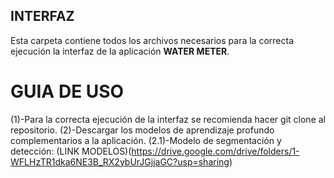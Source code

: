 ## INTERFAZ
Esta carpeta contiene todos los archivos necesarios para la correcta ejecución la interfaz de la aplicación **WATER METER**.
# GUIA DE USO
(1)-Para la correcta ejecución de la interfaz se recomienda hacer git clone al repositorio.
(2)-Descargar los modelos de aprendizaje profundo complementarios a la aplicación.
  (2.1)-Modelo de segmentación y detección: (LINK MODELOS)(https://drive.google.com/drive/folders/1-WFLHzTR1dka6NE3B_RX2ybUrJGjjaGC?usp=sharing)
